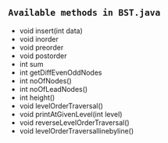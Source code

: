 ## `Available methods in BST.java`
- void insert(int data)
- void inorder
- void preorder
- void postorder
- int sum
- int getDiffEvenOddNodes
- int noOfNodes()
- int noOfLeadNodes()
- int height()
- void levelOrderTraversal()
- void printAtGivenLevel(int level)
- void reverseLevelOrderTraversal()
- void levelOrderTraversallinebyline()
